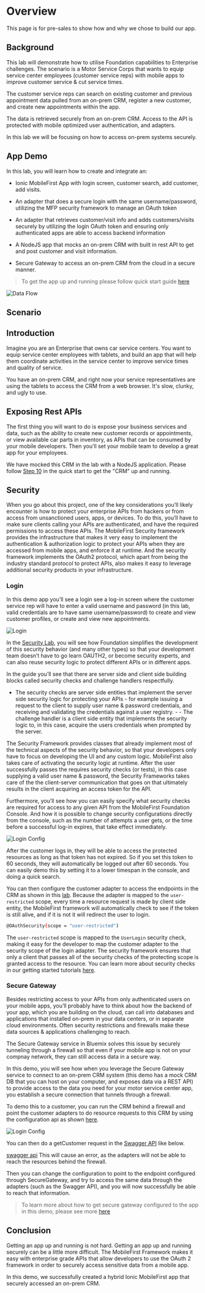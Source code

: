 # Overview
This page is for pre-sales to show how and why we chose to build our app.

## Background

This lab will demonstrate how to utilise Foundation capabilities to  Enterprise challenges. The scenario is a Motor Service Corps that wants to equip service center employees (customer service reps) with mobile apps to improve customer service & cut service times. 

The customer service reps can search on existing customer and previous appointment data pulled from an on-prem CRM, register a new customer, and create new appointments within the app. 

The data is retrieved securely from an on-prem CRM. Access to the API is protected with mobile optimized user authentication, and adapters. 

In this lab we will be focusing on how to access on-prem systems securely.

## App Demo

In this lab, you will learn how to create and integrate an:

- Ionic MobileFirst App with login screen, customer search, add customer, add visits.

- An adapter that does a secure login with the same username/password, utilizing the MFP security framework to manage an OAuth token

- An adapter that retrieves customer/visit info and adds customers/visits securely by utilizing the login OAuth token and ensuring only authenticated apps are able to access backend information

- A NodeJS app that mocks an on-prem CRM with built in rest API to get and post customer and visit information.

- Secure Gateway to access an on-prem CRM from the cloud in a secure manner.

> To get the app up and running please follow quick start guide [here](https://github.ibm.com/cord-americas/MotoCorpService/blob/master/Lab/2.%20quick-start.md)

![Data Flow](/Lab/img/architecture.png)

## Scenario

## Introduction
Imagine you are an Enterprise that owns car service centers. You want to equip service center employees with tablets, and build an app that will help them coordinate activities in the service center to improve service times and quality of service. 

You have an on-prem CRM, and right now your service representatives are using the tablets to access the CRM from a web browser. It's slow, clunky, and ugly to use.

## Exposing Rest APIs
The first thing you will want to do is expose your business services and data, such as the ability to create new customer records or appointments, or view available car parts in inventory, as APIs that can be consumed by your mobile developers. Then you’ll set your mobile team to develop a great app for your employees.

We have mocked this CRM in the lab with a NodeJS application.
Please follow [Step 10](https://github.ibm.com/cord-americas/MotoCorpService/blob/master/Lab/2.%20quick-start.md#10---run-the-nodejs-app-which-will-mock-the-on-prem-crm-by-going-into) in the quick start to get the "CRM" up and running.

## Security
When you go about this project, one of the key considerations you’ll likely encounter is how to protect your enterprise APIs from hackers or from access from unsanctioned users, apps, or devices. To do this, you’ll have to make sure clients calling your APIs are authenticated, and have the required permissions to access these APIs. The MobileFirst Security framework provides the infrastructure that makes it very easy to implement the authentication & authorization logic to protect your APIs when they are accessed from mobile apps, and enforce it at runtime. And the security framework implements the OAuth2 protocol, which apart from being the industry standard protocol to protect APIs, also makes it easy to leverage additional security products in your infrastructure.

### Login
In this demo app you’ll see a login see a log-in screen where the customer service rep will have to enter a valid username and password (in this lab, valid credentials are to have same username/password) to create and view customer profiles, or create and view new appointments.

![Login](/Lab/img/login.png)

In the [Security Lab](https://github.ibm.com/cord-americas/MotoCorpService/blob/master/Lab/5.%20security.md), you will see how Foundation simplifies the development of this security behavior (and many other types) so that your development team doesn’t have to go learn OAUTH2, or become security experts, and can also reuse security logic to protect different APIs or in different apps.

In the guide you’ll see that there are server side and client side building blocks called security checks and challenge handlers respectfully. 
- The security checks are server side entities that implement the server side security logic for protecting your APIs - for example issuing a request to the client to supply user name & password credentials, and receiving and validating the credentials against a user registry. - - The challenge handler is a client side entity that implements the security logic to, in this case, acquire the users credentials when prompted by the server.

The Security Framework provides classes that already implement most of the technical aspects of the security behavior, so that your developers only have to focus on developing the UI and any custom logic. MobileFirst also takes care of activating the security logic at runtime. After the user successfully passes the requires security checks (or tests), in this case supplying a valid user name & password, the Security Frameworks takes care of the the client-server communication that goes on that ultimately results in the client acquiring an access token for the API.

Furthermore, you’ll see how you can easily specify what security checks are required for access to any given API from the MobileFirst Foundation Console. And how it is possible to change security configurations directly from the console, such as the number of attempts a user gets, or the time before a successful log-in expires, that take effect immediately.

![Login Config](/Lab/img/loginconfig.png)

After the customer logs in, they will be able to access the protected resources as long as that token has not expired. So if you set this token to 60 seconds, they will automatically be logged out after 60 seconds. You can easily demo this by setting it to a lower timespan in the console, and doing a quick search.

You can then configure the customer adapter to access the endpoints in the CRM as shown in this [lab](https://github.ibm.com/cord-americas/MotoCorpService/blob/master/Lab/3.%20adapters.md). Because the adapter is mapped to the `user-restricted` scope, every time a resource request is made by client side entity, the MobileFirst framework will automatically check to see if the token is still alive, and if it is not it will redirect the user to login.

```bash
@OAuthSecurity(scope = "user-restricted")
```

The `user-restricted` scope is mapped to the `UserLogin` security check, making it easy for the developer to map the customer adapter to the security scope of the login adapter. The security framework ensures that only a client that passes all of the security checks of the protecting scope is granted access to the resource. You can learn more about security checks in our getting started tutorials [here](https://mobilefirstplatform.ibmcloud.com/tutorials/en/foundation/8.0/authentication-and-security/creating-a-security-check/).


### Secure Gateway
Besides restricting access to your APIs from only authenticated users on your mobile apps, you’ll probably have to think about how the backend of your app, which you are building on the cloud, can call into databases and applications that installed on-prem in your data centers, or in separate cloud environments. Often security restrictions and firewalls make these data sources & applications challenging to reach.

The Secure Gateway service in Bluemix solves this issue by securely tunneling through a firewall so that even if your mobile app is not on your compnay network, they can still access data in a secure way.

In this demo, you will see how when you leverage the Secure Gateway service to connect to an on-prem CRM system (this demo has a mock CRM DB that you can host on your computer, and exposes data via a REST API) to provide access to the data you need for your motor service center app, you establish a secure connection that tunnels through a firewall.

To demo this to a customer, you can run the CRM behind a firewall and point the customer adapters to do resource requests to this CRM by using the configuration api as shown [here](https://github.ibm.com/cord-americas/MotoCorpService/blob/master/Lab/3.%20adapters.md#configuration-api).

![Login Config](/Lab/img/configAPI.png)

You can then do a getCustomer request in the [Swagger API](https://github.ibm.com/cord-americas/MotoCorpService/blob/master/Lab/3.%20adapters.md#swagger-api) like below.

[swagger api](https://github.ibm.com/cord-americas/MotoCorpService/blob/master/Lab/3.%20adapters.md#swagger-api)
This will cause an error, as the adapters will not be able to reach the resources behind the firewall.

Then you can change the configuration to point to the endpoint configured through SecureGateway, and try to access the same data through the adapters (such as the Swagger API), and you will now successfully be able to reach that information.

> To learn more about how to get secure gateway configured to the app in this demo, please see more [here](https://github.ibm.com/cord-americas/MotoCorpService/blob/master/Lab/6.%20secure-gateway.md)

## Conclusion

Getting an app up and running is not hard. Getting an app up and running securely can be a little more difficult. The MobileFirst Framework makes it easy with enterprise grade APIs that allow developers to use the OAuth 2 framework in order to securely access sensitive data from a mobile app.

In this demo, we successfully created a hybrid Ionic MobileFirst app that securely accessed an on-prem CRM.